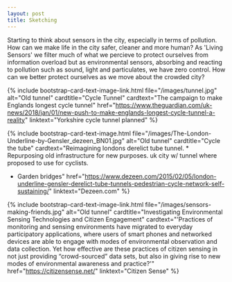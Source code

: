 ```yaml
---
layout: post
title: Sketching
---
```


Starting to think about sensors in the city, especially in terms of pollution. How can we make life in the city safer, cleaner and more human? As 'Living Sensors' we filter much of what we percieve to protect ourselves from information overload but as environmental sensors, absorbing and reacting to pollution such as sound, light and particulates, we have zero control. How can we better protect ourselves as we move about the crowded city?   

{% include bootstrap-card-text-image-link.html file="/images/tunnel.jpg"  alt="Old tunnel" cardtitle="Cycle Tunnel" cardtext="The campaign to make Englands longest cycle tunnel" href="https://www.theguardian.com/uk-news/2018/jan/01/new-push-to-make-englands-longest-cycle-tunnel-a-reality" linktext="Yorkshire cycle tunnel planned" %}

{% include bootstrap-card-text-image.html file="/images/The-London-Underline-by-Gensler_dezeen_BN01.jpg"  alt="Old tunnel" cardtitle="Cycle the tube" cardtext="Reimagining londons derelict tube tunnel. * Repurposing old infrastructure for new purposes. uk city w/ tunnel where proposed to use for cyclists. 
* Garden bridges" href="https://www.dezeen.com/2015/02/05/london-underline-gensler-derelict-tube-tunnels-pedestrian-cycle-network-self-sustaining/" linktext="Dezeen.com" %}

{% include bootstrap-card-text-image-link.html file="/images/sensors-making-friends.jpg"  alt="Old tunnel" cardtitle="Investigating Environmental Sensing Technologies and Citizen Engagement" cardtext="'Practices of monitoring and sensing environments have migrated to everyday participatory applications, where users of smart phones and networked devices are able to engage with modes of environmental observation and data collection. Yet how effective are these practices of citizen sensing in not just providing “crowd-sourced” data sets, but also in giving rise to new modes of environmental awareness and practice?'" href="https://citizensense.net/" linktext="Citizen Sense" %}


